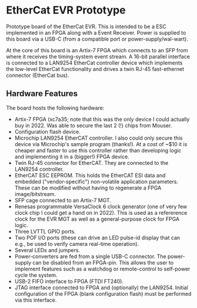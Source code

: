 # EtherCat EVR Prototype

Prototype board of the EtherCat EVR. This is intended to be a
ESC implemented in an FPGA along with a Event Receiver.
Power is supplied to this board via a USB-C (from a compatible port
or power-supply/wal-wart).

At the core of this board is an Artix-7 FPGA which connects to an SFP
from where it receives the timing-system event stream. A 16-bit
parallel interface is connected to a LAN9254 EtherCat controller
device which implements the low-level EtherCat functionality and
drives a twin RJ-45 fast-ethernet connector (EtherCat bus).

## Hardware Features
The board hosts the following hardware:

  - Artix-7 FPGA (xc7a35; note that this was the only device I could
    actually buy in 2022. Was able to secure the last 2 (!) chips from
    Mouser.
  - Configuration flash device.
  - Microchip LAN9254 EtherCAT controller. I also could only secure this
    device via Microchip's sample program (thanks!). At a cost of ~$10
    it is cheaper and faster to use this controller rather than developing
    logic and implementing it in a (bigger!) FPGA device.
  - Twin RJ-45 connector for EtherCAT. They are connected to the LAN9254
    controller.
  - EtherCAT ESC EEPROM. This holds the EtherCAT ESI data and embedded
    ("vendor-specific") non-volatile application parameters. These can
    be modified without having to regenerate a FPGA image/bitstream.
  - SFP cage connected to an Artix-7 MGT.
  - Renesas programmable VersaClock 6 clock generator (one of very few clock
    chip I could get a hand on in 2022). This is used as a refererence clock
    for the EVR MGT as well as a general-purpose clock for FPGA logic.
  - Three LVTTL GPIO ports.
  - Two POF I/O ports (these can drive an LED pulse-id display that can
    e.g., be used to verify camera real-time operation).
  - Several LEDs and jumpers.
  - Power-converters are fed from a single USB-C connector. The power-supply
    can be disabled from an FPGA-pin. This allows the user to implement
    features such as a watchdog or remote-control to self-power cycle the
    system.
  - USB-2 FIFO interface to FPGA (FTDI FT240).
  - JTAG interface connected to FPGA and (optionally) the LAN9254.
    Initial configuration of the FPGA (blank configuration flash) must be
    performed via this interface.
